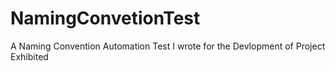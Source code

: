 # NamingConvetionTest
A Naming Convention Automation Test I wrote for the Devlopment of Project Exhibited
